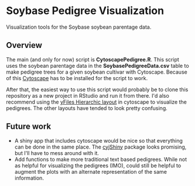 # Soybase Pedigree Visualization  
Visualization tools for the Soybase soybean parentage data.

## Overview  
The main (and only for now) script is **CytoscapePedigree.R**. This script uses the soybean parentage data in the **SoybasePedigreeData.csv** table to  make pedigree trees for a given soybean cultivar with Cytoscape. Because of this [Cytoscape](https://cytoscape.org/) has to be installed for the script to work. 

After that, the easiest way to use this script would probably be to clone this repository as a new project in RStudio and run it from there. I'd also recommend using the [yFiles Hierarchic layout](http://manual.cytoscape.org/en/stable/Navigation_and_Layout.html#yfiles-layouts) in cytoscape to visualize the pedigrees. The other layouts have tended to look pretty confusing. 

## Future work  
- A shiny app that includes cytoscape would be nice so that everything can be done in the same place. The [cyjShiny](https://github.com/cytoscape/cyjShiny) package looks promising, but I'll have to mess around with it.  
- Add functions to make more traditional text based pedigrees. While not as helpful for visualizing the pedigrees (IMO), could still be helpful to augment the plots with an alternate representation of the same information. 
